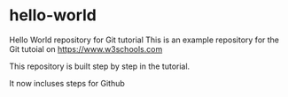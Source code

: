 # hello-world
Hello World repository for Git tutorial
This is an example repository for the Git tutoial on https://www.w3schools.com

This repository is built step by step in the tutorial.

It now incluses steps for Github
